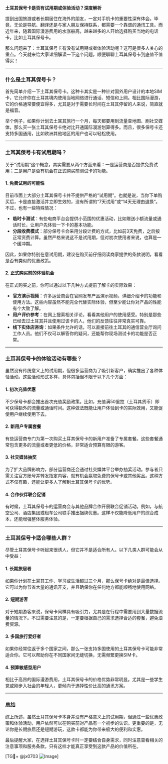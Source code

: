 **土耳其保号卡是否有试用期或体验活动？深度解析**

提到出国旅游或者长期居住在海外的朋友，一定对手机卡的重要性深有体会。毕竟，无论是导航、翻译还是与家人朋友保持联系，都需要一个靠谱的通讯工具。而近年来，随着国际漫游费用的水涨船高，越来越多的人开始选择购买当地的电话卡，比如土耳其保号卡。

那么问题来了：土耳其保号卡有没有试用期或者体验活动呢？这可是很多人关心的重点。今天就来给大家详细解读一下这个问题，顺便聊聊土耳其保号卡到底值不值得买！

---

### **什么是土耳其保号卡？**
首先简单介绍一下土耳其保号卡。这种卡其实是一种针对国外用户设计的本地SIM卡，它允许你在土耳其境内使用当地网络进行通话、短信和上网。相比国际漫游，它的价格通常要便宜得多，尤其是对于需要长时间在土耳其停留的人来说，简直就是福音。

举个例子，如果你计划去土耳其旅行一个月，每天都要用到流量查地图、刷社交媒体，那么买一张土耳其保号卡绝对比开通国际漫游划算得多。而且，很多保号卡还支持多国通用，比如欧洲其他地区的用户也可以轻松使用。

---

### **土耳其保号卡有试用期吗？**
关于“试用期”这个概念，其实需要从两个方面来看：一是运营商是否提供免费试用；二是用户是否有机会在正式购买前测试卡的功能。

#### **1. 免费试用的可能性**
目前市面上大部分土耳其保号卡并不提供严格的“试用期”。也就是说，当你下单购买后，卡是直接激活并立即生效的，没有所谓的“7天试用”或“14天无理由退换”。不过，也有一些特殊情况：

- **临时卡测试**：有些电商平台会提供小范围的优惠活动，比如赠送小额流量或通话时长，让用户先体验一下卡的基本功能。
- **分段收费模式**：部分保号卡会采用分段计费的方式，比如前3天免费，之后按正常资费计算。虽然严格来说这不是试用期，但对初次使用者来说，也算是一个缓冲期。

因此，如果你特别在意试用期，建议在购买前仔细阅读商家提供的条款说明，看看是否有类似的优惠政策。

#### **2. 正式购买前的体验机会**
在正式购买之前，你可以通过以下几种方式提前了解卡的实际效果：

- **官方演示视频**：许多运营商会在官网发布产品演示视频，详细介绍卡的功能和使用方法。这些内容虽然不能完全代替实际体验，但至少能让你对产品的性能有个大致了解。
- **用户评价参考**：在网上搜索相关评论，看看其他用户的使用感受。特别是那些已经去过土耳其并且使用过该卡的人，他们的反馈往往非常真实可靠。
- **线下实体店咨询**：如果条件允许的话，可以直接前往土耳其的通信营业厅询问工作人员。他们不仅可以解答你的疑问，还能帮你现场测试卡的功能是否正常。

---

### **土耳其保号卡的体验活动有哪些？**
虽然没有传统意义上的试用期，但很多运营商为了吸引新客户，确实推出了各种体验活动。这些活动形式多样，具体包括但不限于以下几个方面：

#### **1. 初次充值优惠**
不少保号卡都会推出首次充值奖励政策。比如，充值满50里拉（土耳其货币）即可获得额外的流量或通话时间。这种做法既能让用户体验到卡的实际效用，又能促使用户继续使用下去。

#### **2. 新用户专属套餐**
有些运营商专门为第一次购买土耳其保号卡的新用户准备了专属套餐。这些套餐通常包含更多的流量或者更低的价格，非常适合预算有限的游客。

#### **3. 社交媒体抽奖**
为了扩大品牌影响力，部分运营商还会通过社交媒体平台举办抽奖活动。参与者只需关注官方账号并转发指定内容，就有机会赢取免费的保号卡或其他奖品。这种方式不仅有趣，还能让更多人了解到土耳其保号卡的优势。

#### **4. 合作伙伴联合促销**
有时候，土耳其保号卡的运营商会与其他品牌合作开展联合促销活动。例如，与航空公司、酒店集团或租车公司联手推出捆绑优惠。这样不仅能降低用户的综合成本，还能增强整体服务体验。

---

### **土耳其保号卡适合哪些人群？**
尽管土耳其保号卡听起来很诱人，但它并不是适合所有人。以下几类人群可能会从中受益：

#### **1. 长期旅居者**
如果你计划在土耳其工作、学习或生活超过三个月，那么保号卡绝对是最佳选择。它可以为你节省大量的通讯开支，并且确保你在任何地方都能顺畅地使用网络。

#### **2. 短期游客**
对于短期游客来说，保号卡同样具有吸引力，尤其是在行程中需要用到大量数据流量的情况下。不过需要注意的是，一定要根据自己的需求选择合适的套餐，避免浪费资源。

#### **3. 多国旅行爱好者**
如果你经常往返于多个国家之间，那么一张支持多国使用的土耳其保号卡可能非常适合你。它可以帮助你在不同国家间无缝切换，无需频繁更换SIM卡。

#### **4. 预算敏感型用户**
相比于高昂的国际漫游费用，土耳其保号卡的价格优势非常明显。尤其是一些学生党或刚步入社会的年轻人，更倾向于选择性价比高的通讯方案。

---

### **总结**
综上所述，虽然土耳其保号卡本身并没有严格意义上的试用期，但通过一些优惠政策和体验活动，用户依然可以在购买前对产品有一个初步的认识。更重要的是，无论你是长期旅居还是短期游玩，这款卡都能为你带来极大的便利和实惠。

最后提醒大家，在选择土耳其保号卡时一定要结合自身需求，同时注意查看相关的注意事项和服务条款。只有这样才能真正享受到这款产品的价值所在。

[TG💪+ @jx0703 ![Image](https://github.com/user-attachments/assets/dbca1d08-cadb-493c-b0ec-ad6f7a83f270)]